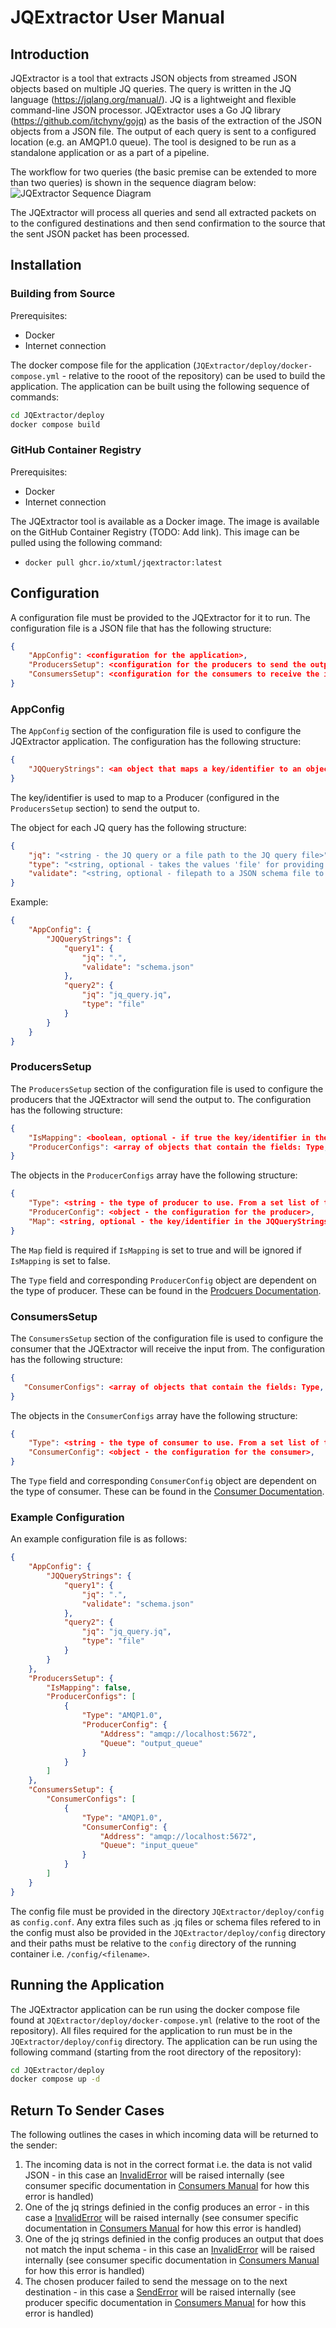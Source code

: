 # JQExtractor User Manual
## Introduction
JQExtractor is a tool that extracts JSON objects from streamed JSON objects based on multiple JQ queries. The query is written in the JQ language (https://jqlang.org/manual/). JQ is a lightweight and flexible command-line JSON processor. JQExtractor uses a Go JQ library (https://github.com/itchyny/gojq) as the basis of the extraction of the JSON objects from a JSON file. The output of each query is sent to a configured location (e.g. an AMQP1.0 queue). The tool is designed to be run as a standalone application or as a part of a pipeline.

The workflow for two queries (the basic premise can be extended to more than two queries) is shown in the sequence diagram below:
![JQExtractor Sequence Diagram](/docs/user/JQExtractor/JQExtractor_WorkFlow.svg)

The JQExtractor will process all queries and send all extracted packets on to the configured destinations and then send confirmation to the source that the sent JSON packet has been processed.
## Installation
### Building from Source
Prerequisites:
- Docker
- Internet connection

The docker compose file for the application (`JQExtractor/deploy/docker-compose.yml` - relative to the rooot of the repository) can be used to build the application. The application can be built using the following sequence of commands:
```bash
cd JQExtractor/deploy
docker compose build
```
### GitHub Container Registry
Prerequisites:
- Docker
- Internet connection

The JQExtractor tool is available as a Docker image. The image is available on the GitHub Container Registry (TODO: Add link). This image can be pulled using the following command:
- `docker pull ghcr.io/xtuml/jqextractor:latest`
## Configuration
A configuration file must be provided to the JQExtractor for it to run. The configuration file is a JSON file that has the following structure:
```json
{
    "AppConfig": <configuration for the application>,
    "ProducersSetup": <configuration for the producers to send the output to>,
    "ConsumersSetup": <configuration for the consumers to receive the input from - currently only works for a single consumer>
}
```
### AppConfig
The `AppConfig` section of the configuration file is used to configure the JQExtractor application. The configuration has the following structure:
```json
{
    "JQQueryStrings": <an object that maps a key/identifier to an object with information about the JQ query, the input format and a schema to validate the output>,
}
```
The key/identifier is used to map to a Producer (configured in the `ProducersSetup` section) to send the output to.

The object for each JQ query has the following structure:
```json
{
    "jq": "<string - the JQ query or a file path to the JQ query file>",
    "type": "<string, optional - takes the values 'file' for providing a file path or 'string' for providing the JQ query as a string. default is 'string'>",
    "validate": "<string, optional - filepath to a JSON schema file to validate the output of the JQ query>",
}
```
Example:
```json
{
    "AppConfig": {
        "JQQueryStrings": {
            "query1": {
                "jq": ".",
                "validate": "schema.json"
            },
            "query2": {
                "jq": "jq_query.jq",
                "type": "file"
            }
        }
    }
}
```
### ProducersSetup
The `ProducersSetup` section of the configuration file is used to configure the producers that the JQExtractor will send the output to. The configuration has the following structure:
```json
{
    "IsMapping": <boolean, optional - if true the key/identifier in the JQQueryStrings will be used to map to the producer, if false the producers will be used in a round robin fashion. default is false>,
    "ProducerConfigs": <array of objects that contain the fields: Type, ProducerConfig, and optional Map>,
}
```
The objects in the `ProducerConfigs` array have the following structure:
```json
{
    "Type": <string - the type of producer to use. From a set list of types>,
    "ProducerConfig": <object - the configuration for the producer>,
    "Map": <string, optional - the key/identifier in the JQQueryStrings to map to this producer>
}
```
The `Map` field is required if `IsMapping` is set to true and will be ignored if `IsMapping` is set to false.

The `Type` field and corresponding `ProducerConfig` object are dependent on the type of producer. These can be found in the [Prodcuers Documentation](/docs/user/Producers_User_Manual.md).

### ConsumersSetup
The `ConsumersSetup` section of the configuration file is used to configure the consumer that the JQExtractor will receive the input from. The configuration has the following structure:
```json
{
   "ConsumerConfigs": <array of objects that contain the fields: Type, ConsumerConfig>,
}
```
The objects in the `ConsumerConfigs` array have the following structure:
```json
{
    "Type": <string - the type of consumer to use. From a set list of types>,
    "ConsumerConfig": <object - the configuration for the consumer>,
}
```
The `Type` field and corresponding `ConsumerConfig` object are dependent on the type of consumer. These can be found in the [Consumer Documentation](/docs/user/Consumers_User_Manual.md).

### Example Configuration

An example configuration file is as follows:
```json
{
    "AppConfig": {
        "JQQueryStrings": {
            "query1": {
                "jq": ".",
                "validate": "schema.json"
            },
            "query2": {
                "jq": "jq_query.jq",
                "type": "file"
            }
        }
    },
    "ProducersSetup": {
        "IsMapping": false,
        "ProducerConfigs": [
            {
                "Type": "AMQP1.0",
                "ProducerConfig": {
                    "Address": "amqp://localhost:5672",
                    "Queue": "output_queue"
                }
            }
        ]
    },
    "ConsumersSetup": {
        "ConsumerConfigs": [
            {
                "Type": "AMQP1.0",
                "ConsumerConfig": {
                    "Address": "amqp://localhost:5672",
                    "Queue": "input_queue"
                }
            }
        ]
    }
}
```

The config file must be provided in the directory `JQExtractor/deploy/config` as `config.conf`. Any extra files such as .jq files or schema files refered to in the config must also be provided in the `JQExtractor/deploy/config` directory and their paths must be relative to the `config` directory of the running container i.e. `/config/<filename>`.

## Running the Application
The JQExtractor application can be run using the docker compose file found at `JQExtractor/deploy/docker-compose.yml` (relative to the root of the repository). All files required for the application to run must be in the `JQExtractor/deploy/config` directory. The application can be run using the following command (starting from the root directory of the repository):
```bash
cd JQExtractor/deploy
docker compose up -d
```

## Return To Sender Cases
The following outlines the cases in which incoming data will be returned to the sender:

1. The incoming data is not in the correct format i.e. the data is not valid JSON - in this case an [InvalidError](/docs/user/ErrorTypes.md#InvalidError) will be raised internally (see consumer specific documentation in [Consumers Manual](/docs/user/Consumers_User_Manual.md) for how this error is handled)
2. One of the jq strings definied in the config produces an error - in this case a [InvalidError](/docs/user/ErrorTypes.md#InvalidError) will be raised internally (see consumer specific documentation in [Consumers Manual](/docs/user/Consumers_User_Manual.md) for how this error is handled)
3. One of the jq strings definied in the config produces an output that does not match the input schema - in this case an [InvalidError](/docs/user/ErrorTypes.md#InvalidError) will be raised internally (see consumer specific documentation in [Consumers Manual](/docs/user/Consumers_User_Manual.md) for how this error is handled)
4. The chosen producer failed to send the message on to the next destination - in this case a [SendError](/docs/user/ErrorTypes.md#SendError) will be raised internally (see producer specific documentation in [Consumers Manual](/docs/user/Consumers_User_Manual.md) for how this error is handled)


